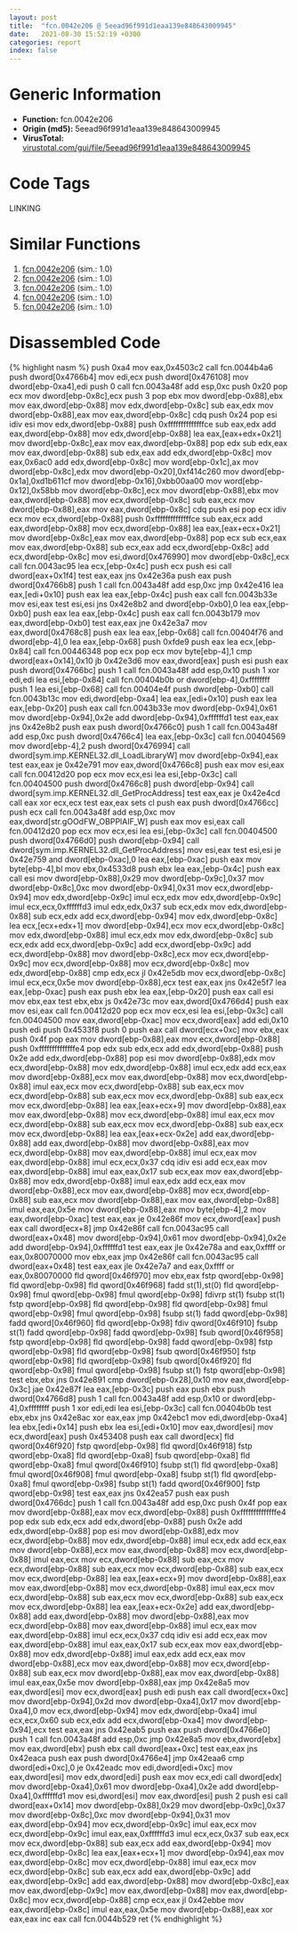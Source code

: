 ```yaml
---
layout: post
title:  "fcn.0042e206 @ 5eead96f991d1eaa139e848643009945"
date:   2021-08-30 15:52:19 +0300
categories: report
index: false
---
```


# Generic Information
- **Function:** fcn.0042e206
- **Origin (md5):** 5eead96f991d1eaa139e848643009945
- **VirusTotal:** [virustotal.com/gui/file/5eead96f991d1eaa139e848643009945][virustotal_ref]

# Code Tags
<span class="tag" id="LINKING">LINKING</span>


# Similar Functions

1. [fcn.0042e206][similar_1_ref] (sim.: 1.0)
2. [fcn.0042e206][similar_2_ref] (sim.: 1.0)
3. [fcn.0042e206][similar_3_ref] (sim.: 1.0)
4. [fcn.0042e206][similar_4_ref] (sim.: 1.0)
5. [fcn.0042e206][similar_5_ref] (sim.: 1.0)


# Disassembled Code

{% highlight nasm %}
push 0xa4
mov eax,0x4503c2
call fcn.0044b4a6
push dword[0x4766b4]
mov edi,ecx
push dword[0x476108]
mov dword[ebp-0xa4],edi
push 0
call fcn.0043a48f
add esp,0xc
push 0x20
pop ecx
mov dword[ebp-0x8c],ecx
push 3
pop ebx
mov dword[ebp-0x88],ebx
mov eax,dword[ebp-0x88]
mov edx,dword[ebp-0x8c]
sub eax,edx
mov dword[ebp-0x88],eax
mov eax,dword[ebp-0x8c]
cdq
push 0x24
pop esi
idiv esi
mov edx,dword[ebp-0x88]
push 0xffffffffffffffce
sub eax,edx
add eax,dword[ebp-0x88]
mov edx,dword[ebp-0x88]
lea eax,[eax+edx+0x21]
mov dword[ebp-0x8c],eax
mov eax,dword[ebp-0x88]
pop edx
sub edx,eax
mov eax,dword[ebp-0x88]
sub edx,eax
add edx,dword[ebp-0x8c]
mov eax,0x6ac0
add edx,dword[ebp-0x8c]
mov word[ebp-0x1c],ax
mov dword[ebp-0x8c],edx
mov dword[ebp-0x20],0xf414c260
mov dword[ebp-0x1a],0xd1b611cf
mov dword[ebp-0x16],0xbb00aa00
mov word[ebp-0x12],0x58bb
mov dword[ebp-0x8c],ecx
mov dword[ebp-0x88],ebx
mov eax,dword[ebp-0x88]
mov ecx,dword[ebp-0x8c]
sub eax,ecx
mov dword[ebp-0x88],eax
mov eax,dword[ebp-0x8c]
cdq
push esi
pop ecx
idiv ecx
mov ecx,dword[ebp-0x88]
push 0xffffffffffffffce
sub eax,ecx
add eax,dword[ebp-0x88]
mov ecx,dword[ebp-0x88]
lea eax,[eax+ecx+0x21]
mov dword[ebp-0x8c],eax
mov eax,dword[ebp-0x88]
pop ecx
sub ecx,eax
mov eax,dword[ebp-0x88]
sub ecx,eax
add ecx,dword[ebp-0x8c]
add ecx,dword[ebp-0x8c]
mov esi,dword[0x476990]
mov dword[ebp-0x8c],ecx
call fcn.0043ac95
lea ecx,[ebp-0x4c]
push ecx
push esi
call dword[eax+0x1f4]
test eax,eax
jns 0x42e36a
push eax
push dword[0x4766b8]
push 1
call fcn.0043a48f
add esp,0xc
jmp 0x42e416
lea eax,[edi+0x10]
push eax
lea eax,[ebp-0x4c]
push eax
call fcn.0043b33e
mov esi,eax
test esi,esi
jns 0x42e8b2
and dword[ebp-0xb0],0
lea eax,[ebp-0xb0]
push eax
lea eax,[ebp-0x4c]
push eax
call fcn.0043b179
mov eax,dword[ebp-0xb0]
test eax,eax
jne 0x42e3a7
mov eax,dword[0x4768c8]
push eax
lea eax,[ebp-0x68]
call fcn.00404f76
and dword[ebp-4],0
lea eax,[ebp-0x68]
push 0xfde9
push eax
lea ecx,[ebp-0x84]
call fcn.00446348
pop ecx
pop ecx
mov byte[ebp-4],1
cmp dword[eax+0x14],0x10
jb 0x42e3d6
mov eax,dword[eax]
push esi
push eax
push dword[0x4766bc]
push 1
call fcn.0043a48f
add esp,0x10
push 1
xor edi,edi
lea esi,[ebp-0x84]
call fcn.00404b0b
or dword[ebp-4],0xffffffff
push 1
lea esi,[ebp-0x68]
call fcn.00404e4f
push dword[ebp-0xb0]
call fcn.0043b13c
mov edi,dword[ebp-0xa4]
lea eax,[edi+0x10]
push eax
lea eax,[ebp-0x20]
push eax
call fcn.0043b33e
mov dword[ebp-0x94],0x61
mov dword[ebp-0x94],0x2e
add dword[ebp-0x94],0xffffffd1
test eax,eax
jns 0x42e8b2
push eax
push dword[0x4766c0]
push 1
call fcn.0043a48f
add esp,0xc
push dword[0x4766c4]
lea eax,[ebp-0x3c]
call fcn.00404569
mov dword[ebp-4],2
push dword[0x476994]
call dword[sym.imp.KERNEL32.dll_LoadLibraryW]
mov dword[ebp-0x94],eax
test eax,eax
je 0x42e791
mov eax,dword[0x4766c8]
push eax
mov esi,eax
call fcn.00412d20
pop ecx
mov ecx,esi
lea esi,[ebp-0x3c]
call fcn.00404500
push dword[0x4766c8]
push dword[ebp-0x94]
call dword[sym.imp.KERNEL32.dll_GetProcAddress]
test eax,eax
je 0x42e4cd
call eax
xor ecx,ecx
test eax,eax
sets cl
push eax
push dword[0x4766cc]
push ecx
call fcn.0043a48f
add esp,0xc
mov eax,dword[str.gOOdFW_OBPPlAIF_W]
push eax
mov esi,eax
call fcn.00412d20
pop ecx
mov ecx,esi
lea esi,[ebp-0x3c]
call fcn.00404500
push dword[0x4766d0]
push dword[ebp-0x94]
call dword[sym.imp.KERNEL32.dll_GetProcAddress]
mov esi,eax
test esi,esi
je 0x42e759
and dword[ebp-0xac],0
lea eax,[ebp-0xac]
push eax
mov byte[ebp-4],bl
mov ebx,0x4533d8
push ebx
lea eax,[ebp-0x4c]
push eax
call esi
mov dword[ebp-0x88],0x29
mov dword[ebp-0x9c],0x37
mov dword[ebp-0x8c],0xc
mov dword[ebp-0x94],0x31
mov ecx,dword[ebp-0x94]
mov edx,dword[ebp-0x9c]
imul ecx,edx
mov edx,dword[ebp-0x9c]
imul ecx,ecx,0xffffffd3
imul edx,edx,0x37
sub ecx,edx
mov edx,dword[ebp-0x88]
sub ecx,edx
add ecx,dword[ebp-0x94]
mov edx,dword[ebp-0x8c]
lea ecx,[ecx+edx+1]
mov dword[ebp-0x94],ecx
mov ecx,dword[ebp-0x8c]
mov edx,dword[ebp-0x88]
imul ecx,edx
mov edx,dword[ebp-0x8c]
sub ecx,edx
add ecx,dword[ebp-0x9c]
add ecx,dword[ebp-0x9c]
add ecx,dword[ebp-0x88]
mov dword[ebp-0x8c],ecx
mov ecx,dword[ebp-0x9c]
mov ecx,dword[ebp-0x88]
mov ecx,dword[ebp-0x8c]
mov edx,dword[ebp-0x88]
cmp edx,ecx
jl 0x42e5db
mov ecx,dword[ebp-0x8c]
imul ecx,ecx,0x5e
mov dword[ebp-0x88],ecx
test eax,eax
jns 0x42e5f7
lea eax,[ebp-0xac]
push eax
push ebx
lea eax,[ebp-0x20]
push eax
call esi
mov ebx,eax
test ebx,ebx
js 0x42e73c
mov eax,dword[0x4766d4]
push eax
mov esi,eax
call fcn.00412d20
pop ecx
mov ecx,esi
lea esi,[ebp-0x3c]
call fcn.00404500
mov eax,dword[ebp-0xac]
mov ecx,dword[eax]
add edi,0x10
push edi
push 0x4533f8
push 0
push eax
call dword[ecx+0xc]
mov ebx,eax
push 0x4f
pop eax
mov dword[ebp-0x88],eax
mov ecx,dword[ebp-0x88]
push 0xffffffffffffffe4
pop edx
sub edx,ecx
add edx,dword[ebp-0x88]
push 0x2e
add edx,dword[ebp-0x88]
pop esi
mov dword[ebp-0x88],edx
mov ecx,dword[ebp-0x88]
mov edx,dword[ebp-0x88]
imul ecx,edx
add ecx,eax
mov dword[ebp-0x88],ecx
mov eax,dword[ebp-0x88]
mov ecx,dword[ebp-0x88]
imul eax,ecx
mov ecx,dword[ebp-0x88]
sub eax,ecx
mov ecx,dword[ebp-0x88]
sub eax,ecx
mov ecx,dword[ebp-0x88]
sub eax,ecx
mov ecx,dword[ebp-0x88]
lea eax,[eax+ecx+9]
mov dword[ebp-0x88],eax
mov eax,dword[ebp-0x88]
mov ecx,dword[ebp-0x88]
imul eax,ecx
mov ecx,dword[ebp-0x88]
sub eax,ecx
mov ecx,dword[ebp-0x88]
sub eax,ecx
mov ecx,dword[ebp-0x88]
lea eax,[eax+ecx-0x2e]
add eax,dword[ebp-0x88]
add eax,dword[ebp-0x88]
mov dword[ebp-0x88],eax
mov ecx,dword[ebp-0x88]
mov eax,dword[ebp-0x88]
imul ecx,eax
mov eax,dword[ebp-0x88]
imul ecx,ecx,0x37
cdq
idiv esi
add ecx,eax
mov eax,dword[ebp-0x88]
imul eax,eax,0x17
sub ecx,eax
mov eax,dword[ebp-0x88]
mov edx,dword[ebp-0x88]
imul eax,edx
add ecx,eax
mov dword[ebp-0x88],ecx
mov eax,dword[ebp-0x88]
mov ecx,dword[ebp-0x88]
sub eax,ecx
mov dword[ebp-0x88],eax
mov eax,dword[ebp-0x88]
imul eax,eax,0x5e
mov dword[ebp-0x88],eax
mov byte[ebp-4],2
mov eax,dword[ebp-0xac]
test eax,eax
je 0x42e86f
mov ecx,dword[eax]
push eax
call dword[ecx+8]
jmp 0x42e86f
call fcn.0043ac95
call dword[eax+0x48]
mov dword[ebp-0x94],0x61
mov dword[ebp-0x94],0x2e
add dword[ebp-0x94],0xffffffd1
test eax,eax
jle 0x42e78a
and eax,0xffff
or eax,0x80070000
mov ebx,eax
jmp 0x42e86f
call fcn.0043ac95
call dword[eax+0x48]
test eax,eax
jle 0x42e7a7
and eax,0xffff
or eax,0x80070000
fld qword[0x46f970]
mov ebx,eax
fstp qword[ebp-0x98]
fld qword[ebp-0x98]
fld qword[0x46f968]
fadd st(1),st(0)
fld qword[ebp-0x98]
fmul qword[ebp-0x98]
fmul qword[ebp-0x98]
fdivrp st(1)
fsubp st(1)
fstp qword[ebp-0x98]
fld qword[ebp-0x98]
fld qword[ebp-0x98]
fmul qword[ebp-0x98]
fmul qword[ebp-0x98]
fsubp st(1)
fadd qword[ebp-0x98]
fadd qword[0x46f960]
fld qword[ebp-0x98]
fdiv qword[0x46f910]
fsubp st(1)
fadd qword[ebp-0x98]
fadd qword[ebp-0x98]
fsub qword[0x46f958]
fstp qword[ebp-0x98]
fld qword[ebp-0x98]
fadd qword[ebp-0x98]
fstp qword[ebp-0x98]
fld qword[ebp-0x98]
fsub qword[0x46f950]
fstp qword[ebp-0x98]
fld qword[ebp-0x98]
fsub qword[0x46f920]
fld qword[ebp-0x98]
fmul qword[ebp-0x98]
fsubp st(1)
fstp qword[ebp-0x98]
test ebx,ebx
jns 0x42e891
cmp dword[ebp-0x28],0x10
mov eax,dword[ebp-0x3c]
jae 0x42e87f
lea eax,[ebp-0x3c]
push eax
push ebx
push dword[0x4766d8]
push 1
call fcn.0043a48f
add esp,0x10
or dword[ebp-4],0xffffffff
push 1
xor edi,edi
lea esi,[ebp-0x3c]
call fcn.00404b0b
test ebx,ebx
jns 0x42e8ac
xor eax,eax
jmp 0x42ebc1
mov edi,dword[ebp-0xa4]
lea ebx,[edi+0x14]
push ebx
lea esi,[edi+0x10]
mov eax,dword[esi]
mov ecx,dword[eax]
push 0x453408
push eax
call dword[ecx]
fld qword[0x46f920]
fstp qword[ebp-0x98]
fld qword[0x46f918]
fstp qword[ebp-0xa8]
fld qword[ebp-0xa8]
fsub qword[ebp-0xa8]
fld qword[ebp-0xa8]
fmul qword[0x46f910]
fsubp st(1)
fld qword[ebp-0xa8]
fmul qword[0x46f908]
fmul qword[ebp-0xa8]
fsubp st(1)
fld qword[ebp-0xa8]
fmul qword[ebp-0x98]
fsubp st(1)
fadd qword[0x46f900]
fstp qword[ebp-0x98]
test eax,eax
jns 0x42ea57
push eax
push dword[0x4766dc]
push 1
call fcn.0043a48f
add esp,0xc
push 0x4f
pop eax
mov dword[ebp-0x88],eax
mov ecx,dword[ebp-0x88]
push 0xffffffffffffffe4
pop edx
sub edx,ecx
add edx,dword[ebp-0x88]
push 0x2e
add edx,dword[ebp-0x88]
pop esi
mov dword[ebp-0x88],edx
mov ecx,dword[ebp-0x88]
mov edx,dword[ebp-0x88]
imul ecx,edx
add ecx,eax
mov dword[ebp-0x88],ecx
mov eax,dword[ebp-0x88]
mov ecx,dword[ebp-0x88]
imul eax,ecx
mov ecx,dword[ebp-0x88]
sub eax,ecx
mov ecx,dword[ebp-0x88]
sub eax,ecx
mov ecx,dword[ebp-0x88]
sub eax,ecx
mov ecx,dword[ebp-0x88]
lea eax,[eax+ecx+9]
mov dword[ebp-0x88],eax
mov eax,dword[ebp-0x88]
mov ecx,dword[ebp-0x88]
imul eax,ecx
mov ecx,dword[ebp-0x88]
sub eax,ecx
mov ecx,dword[ebp-0x88]
sub eax,ecx
mov ecx,dword[ebp-0x88]
lea eax,[eax+ecx-0x2e]
add eax,dword[ebp-0x88]
add eax,dword[ebp-0x88]
mov dword[ebp-0x88],eax
mov ecx,dword[ebp-0x88]
mov eax,dword[ebp-0x88]
imul ecx,eax
mov eax,dword[ebp-0x88]
imul ecx,ecx,0x37
cdq
idiv esi
add ecx,eax
mov eax,dword[ebp-0x88]
imul eax,eax,0x17
sub ecx,eax
mov eax,dword[ebp-0x88]
mov edx,dword[ebp-0x88]
imul eax,edx
add ecx,eax
mov dword[ebp-0x88],ecx
mov eax,dword[ebp-0x88]
mov ecx,dword[ebp-0x88]
sub eax,ecx
mov dword[ebp-0x88],eax
mov eax,dword[ebp-0x88]
imul eax,eax,0x5e
mov dword[ebp-0x88],eax
jmp 0x42e8a5
mov eax,dword[esi]
mov ecx,dword[eax]
push edi
push eax
call dword[ecx+0xc]
mov dword[ebp-0x94],0x2d
mov dword[ebp-0xa4],0x17
mov dword[ebp-0xa4],0
mov ecx,dword[ebp-0x94]
mov edx,dword[ebp-0xa4]
imul ecx,ecx,0x60
sub ecx,edx
add ecx,dword[ebp-0xa4]
mov dword[ebp-0x94],ecx
test eax,eax
jns 0x42eab5
push eax
push dword[0x4766e0]
push 1
call fcn.0043a48f
add esp,0xc
jmp 0x42e8a5
mov ebx,dword[ebx]
mov eax,dword[ebx]
push ebx
call dword[eax+0xc]
test eax,eax
jns 0x42eaca
push eax
push dword[0x4766e4]
jmp 0x42eaa6
cmp dword[edi+0xc],0
je 0x42eadc
mov edi,dword[edi+0xc]
mov eax,dword[esi]
mov edx,dword[edi]
push eax
mov ecx,edi
call dword[edx]
mov dword[ebp-0xa4],0x61
mov dword[ebp-0xa4],0x2e
add dword[ebp-0xa4],0xffffffd1
mov esi,dword[esi]
mov eax,dword[esi]
push 2
push esi
call dword[eax+0x14]
mov dword[ebp-0x88],0x29
mov dword[ebp-0x9c],0x37
mov dword[ebp-0x8c],0xc
mov dword[ebp-0x94],0x31
mov eax,dword[ebp-0x94]
mov ecx,dword[ebp-0x9c]
imul eax,ecx
mov ecx,dword[ebp-0x9c]
imul eax,eax,0xffffffd3
imul ecx,ecx,0x37
sub eax,ecx
mov ecx,dword[ebp-0x88]
sub eax,ecx
add eax,dword[ebp-0x94]
mov ecx,dword[ebp-0x8c]
lea eax,[eax+ecx+1]
mov dword[ebp-0x94],eax
mov eax,dword[ebp-0x8c]
mov ecx,dword[ebp-0x88]
imul eax,ecx
mov ecx,dword[ebp-0x8c]
sub eax,ecx
add eax,dword[ebp-0x9c]
add eax,dword[ebp-0x9c]
add eax,dword[ebp-0x88]
mov dword[ebp-0x8c],eax
mov eax,dword[ebp-0x9c]
mov eax,dword[ebp-0x88]
mov eax,dword[ebp-0x8c]
mov ecx,dword[ebp-0x88]
cmp ecx,eax
jl 0x42ebbe
mov eax,dword[ebp-0x8c]
imul eax,eax,0x5e
mov dword[ebp-0x88],eax
xor eax,eax
inc eax
call fcn.0044b529
ret
{% endhighlight %}


[similar_1_ref]: /report/fcn.0042e206@3aa98225e51cbcae2d334c8b6b4ed9fd
[similar_2_ref]: /report/fcn.0042e206@5ee3fd17c9a95f310f59023fc9b4737e
[similar_3_ref]: /report/fcn.0042e206@3d7f25d788af3e7f7707a736ac852465
[similar_4_ref]: /report/fcn.0042e206@b49682c7791beec133296706671e7cb3
[similar_5_ref]: /report/fcn.0042e206@4e3033826014f003be2266887761c806
[virustotal_ref]: https://www.virustotal.com/gui/file/5eead96f991d1eaa139e848643009945